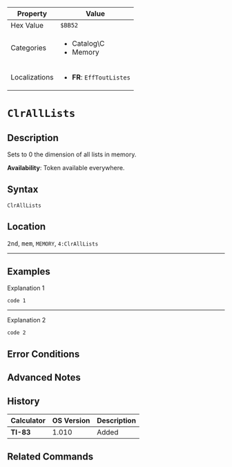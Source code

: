 | Property      | Value |
|---------------|-------|
| Hex Value     | `$BB52`|
| Categories    | <ul><li>Catalog\C</li><li>Memory</li></ul> |
| Localizations | <ul><li><b>FR</b>: `EffToutListes`</li></ul> |

# `ClrAllLists`

## Description
Sets to 0 the dimension of all lists in memory.


<b>Availability</b>: Token available everywhere.

## Syntax
`ClrAllLists`

## Location
<kbd>2nd</kbd>, <kbd>mem</kbd>, `MEMORY`, `4:ClrAllLists`
<hr>

## Examples

Explanation 1
```ti-basic
code 1
```
---
Explanation 2
```ti-basic
code 2
```

## Error Conditions


## Advanced Notes


## History
| Calculator | OS Version | Description |
|------------|------------|-------------|
| <b>TI-83</b> | 1.010 | Added

## Related Commands

    